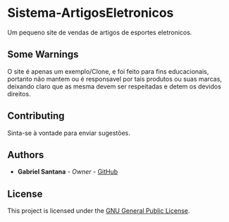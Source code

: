 # Sistema-ArtigosEletronicos

Um pequeno site de vendas de artigos de esportes eletronicos.

## Some Warnings
O site é apenas um exemplo/Clone, e foi feito para fins educacionais, portanto não mantem ou é responsavel por tais produtos ou suas marcas, deixando claro que as mesma devem ser respeitadas e detem os devidos direitos.
## Contributing

Sinta-se à vontade para enviar sugestões.

## Authors

* **Gabriel Santana** - *Owner* - [GitHub](https://github.com/PuniGC)

## License

This project is licensed under the [GNU General Public License](https://opensource.org/licenses/GPL-3.0).